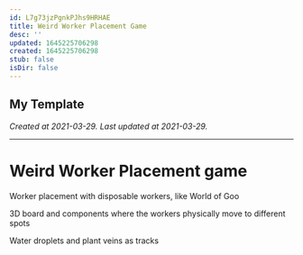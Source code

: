 ```yaml
---
id: L7g73jzPgnkPJhs9HRHAE
title: Weird Worker Placement Game
desc: ''
updated: 1645225706298
created: 1645225706298
stub: false
isDir: false
---
```

My Template
---

_Created at 2021-03-29._
_Last updated at 2021-03-29._




---

# Weird Worker Placement game


Worker placement with disposable workers, like World of Goo

3D board and components where the workers physically move to different spots

Water droplets and plant veins as tracks

